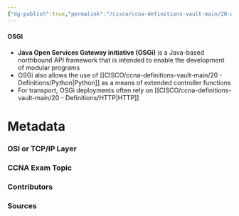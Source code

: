 ```yaml
---
{"dg-publish":true,"permalink":"/cisco/ccna-definitions-vault-main/20-definitions/os-gi/","tags":["defs_ccna"]}
---
```


#### OSGI
- **Java Open Services Gateway initiative (OSGi)** is a Java-based northbound API framework that is intended to enable the development of modular programs
- OSGi also allows the use of [[CISCO/ccna-definitions-vault-main/20 - Definitions/Python\|Python]] as a means of extended controller functions
- For transport, OSGi deployments often rely on [[CISCO/ccna-definitions-vault-main/20 - Definitions/HTTP\|HTTP]]






# Metadata
### OSI or TCP/IP Layer

### CCNA Exam Topic

### Contributors

### Sources
